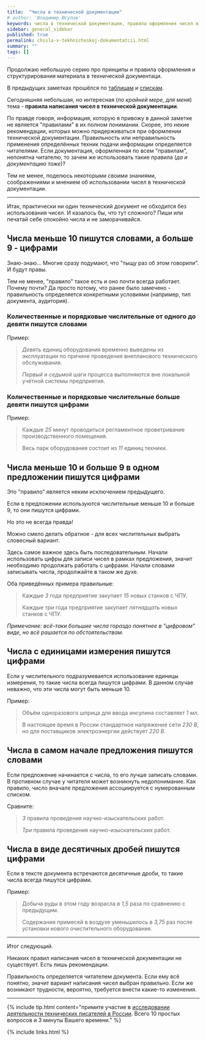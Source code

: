 ```yaml
---
title:  "Числа в технической документации"
# author: 'Владимир Юсупов'
keywords: числа в технической документации, правила оформления чисел в технической документации, правила написания чисел в технической документации, как писать числа в документации, техписатель, технический писатель москва, заметки техписателя, блог технического писателя
sidebar: general_sidebar
published: true
permalink: chisla-v-tekhnicheskoj-dokumentatcii.html
summary: ""
tags: []
---
```


Продолжаю небольшую серию про принципы и правила оформления и структурирования материала в технической документаци. 

В предыдущих заметках прошёлся по [таблицам](https://techwritex.ru/tablitcy-v-dokumentatcii.html) и [спискам](https://techwritex.ru/spiski-v-dokumentatcii.html). 

Сегодняшняя небольшая, но интересная (*по крайней мере, для меня*) тема - **правила написания чисел в технической документации**.  

По правде говоря, информация, которую я привожу в данной заметке не является "правилами" в их полном понимании. Скорее, это некие рекомендации, которых можно придерживаться при оформлении технической документации. Правильность или неправильность  применения определённых техник подачи информации определяется читателями. Если документация, оформленная по всем "правилам", непонятна читателю, то зачем же использовать такие правила (*да и документацию тоже*)?

Тем не менее, поделюсь некоторыми своими знаниями, соображениями и мнением об использовании чисел в технической документации.

***

Итак, практически ни один технический документ не обходится без использования чисел. И казалось бы, что тут сложного? Пиши или печатай себе спокойно числа и не заморачивайся.

## Числа меньше 10 пишутся словами, а больше 9 - цифрами

Знаю-знаю... Многие сразу подумают, что "тыщу раз об этом говорили". И будут правы.

Тем не менее, "правило" такое есть и оно почти всегда работает. Почему почти? Да просто потому, что ранее было замечено - правильность определяется конкретными условиями (например, тип документа, аудитория).

### Количественные и порядковые числительные от одного до девяти пишутся словами

Пример:

> *Девять* единиц оборудования временно выведены из эксплуатации по причине проведения внепланового технического обслуживания.
>
> *Первый* и *седьмой* шаги процесса выполняются вне локальной учётной системы предприятия.

### Количественные и порядковые числительные больше девяти пишутся цифрами

Пример:

> Каждые *25* минут проводиться регламентное проветривание производственного помещения.
>
> Весь парк оборудования состоит из *11* единиц техники.

## Числа меньше 10 и больше 9 в одном предложении пишутся цифрами

Это "правило" является неким исключением предыдущего. 

Если в предложении используются числительные меньше 10 и больше 9, то они пишутся цифрами. 

Но это не всегда правда! 

Можно смело делать обратное - для всех числительных выбрать словесный вариант.  

Здесь самое важное здесь быть последовательным. Начали использовать цифры для записи чисел в рамках предложения, значит необходимо продолжать работать с цифрами. Начали словами записывать числа, продолжайте в таком же духе. 

Оба приведённых примера правильные:

> Каждые *3* года предприятие закупает *15* новых станков с ЧПУ.
>
> Каждые *три* года предприятие закупает *пятнадцать* новых станков с ЧПУ.

*Примечание: всё-таки большие числа гораздо понятнее в "цифровом" виде, но всё рашается по обстоятельствам.*

## Числа с единицами измерения пишутся цифрами

Если у числительного подразумевается использование единицы измерения, то такие числа всегда пишутся цифрами. В данном случае неважно, что эти числа могут быть меньше 10.

Пример:

> Объём одноразового шприца для ввода инсулина составляет *1 мл*.
>
> В настоящее время в России стандартное напряжение сети *230 В*, но для поставщиков электроэнергии действует *220 В*.

## Числа в самом начале предложения пишутся словами

Если предложение начинается с числа, то его лучше записать словами. В противном случае у читателя может возникнуть недопонимание. Как правило, число вначале предложения ассоциируется с нумерованным списком.

Сравните:

> *3* правила проведения научно-изыскательских работ.
>
> *Три* правила проведения научно-изыскательских работ.

## Числа в виде десятичных дробей пишутся цифрами

Если в тексте документа встречаются десятичные дроби, то такие числа всегда пишутся цифрами.

Пример:

> Добыча руды в этом году возрасла в *1,5* раза по сравнению с предыдущим.
>
> Содержание примесей в воздухе уменьшилось в *3,75* раз после установки нового очистительного оборудования.

***

Итог следующий.

Никаких правил написания чисел в технической документации не существует. Есть лишь рекомендации.

Правильность определяется читателем документа. Если ему всё понятно, значит вариант написания чисел выбран правильно. Если же возникают трудности, вероятно, требуется внести какие-то изменения. 

***

{% include tip.html content="примите участие в [исследовании деятельности технических писателей в России](https://techwritex.ru/survey.html). Всего 10 простых вопросов и 3 минуты Вашего времени." %}

{% include links.html %}
